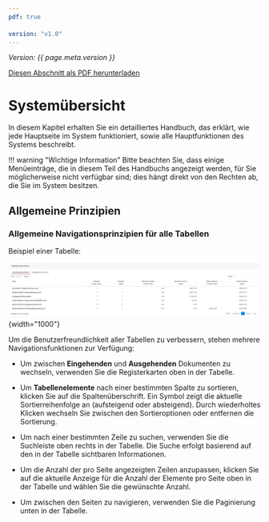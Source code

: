 ```yaml
---
pdf: true

version: "v1.0"
---
```


<span class="version-label">*Version: {{ page.meta.version }}*</span>

<div class="no-pdf">
  <a class="md-button print-button" href="../../pdfs/de/System Overview.pdf" target="_blank">
    Diesen Abschnitt als PDF herunterladen
  </a>
</div>

# Systemübersicht

In diesem Kapitel erhalten Sie ein detailliertes Handbuch, das
erklärt, wie jede Hauptseite im System funktioniert, sowie alle
Hauptfunktionen des Systems beschreibt.

!!! warning "Wichtige Information"
    Bitte beachten Sie, dass einige Menüeinträge, die in diesem Teil
    des Handbuchs angezeigt werden, für Sie möglicherweise nicht
    verfügbar sind; dies hängt direkt von den Rechten ab, die Sie
    im System besitzen.

## Allgemeine Prinzipien

### Allgemeine Navigationsprinzipien für alle Tabellen

Beispiel einer Tabelle:

![image](../img/Screenshots/Dashboard/Released_documents_table.png){width="1000"}

Um die Benutzerfreundlichkeit aller Tabellen zu verbessern, stehen
mehrere Navigationsfunktionen zur Verfügung:

- Um zwischen **Eingehenden** und **Ausgehenden** Dokumenten zu wechseln,
  verwenden Sie die Registerkarten oben in der Tabelle.

- Um **Tabellenelemente** nach einer bestimmten Spalte zu sortieren,
  klicken Sie auf die Spaltenüberschrift. Ein Symbol zeigt die aktuelle
  Sortierreihenfolge an (aufsteigend oder absteigend). Durch wiederholtes
  Klicken wechseln Sie zwischen den Sortieroptionen oder entfernen die Sortierung.

- Um nach einer bestimmten Zeile zu suchen, verwenden Sie die Suchleiste
  oben rechts in der Tabelle. Die Suche erfolgt basierend auf den in der
  Tabelle sichtbaren Informationen.

- Um die Anzahl der pro Seite angezeigten Zeilen anzupassen, klicken Sie
  auf die aktuelle Anzeige für die Anzahl der Elemente pro Seite oben
  in der Tabelle und wählen Sie die gewünschte Anzahl.

- Um zwischen den Seiten zu navigieren, verwenden Sie die Paginierung
  unten in der Tabelle.
